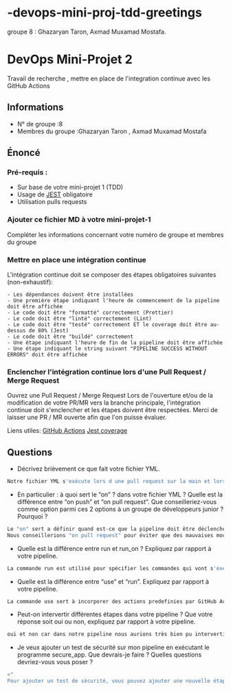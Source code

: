 # -devops-mini-proj-tdd-greetings

groupe 8 : Ghazaryan Taron, Axmad Muxamad Mostafa.

# DevOps Mini-Projet 2

Travail de recherche , mettre en place de l'integration continue avec les GitHub Actions

## Informations

-   N° de groupe :8
-   Membres du groupe :Ghazaryan Taron , Axmad Muxamad Mostafa

## Énoncé

### Pré-requis :

-   Sur base de votre mini-projet 1 (TDD)
-   Usage de [JEST](https://jestjs.io/docs/getting-started) obligatoire
-   Utilisation pulls requests

### Ajouter ce fichier MD à votre mini-projet-1

Compléter les informations concernant votre numéro de groupe et membres du groupe

### Mettre en place une intégration continue

L'intégration continue doit se composer des étapes obligatoires suivantes (non-exhaustif):

    - Les dépendances doivent être installées
    - Une première étape indiquant l'heure de commencement de la pipeline doit être affichée
    - Le code doit être "formatté" correctement (Prettier)
    - Le code doit être "linté" correctement (Lint)
    - Le code doit être "testé" correctement ET le coverage doit être au-dessus de 80% (Jest)
    - Le code doit être "buildé" correctement
    - Une étape indiquant l'heure de fin de la pipeline doit être affichée
    - Une étape indiquant le string suivant "PIPELINE SUCCESS WITHOUT ERRORS" doit être affichée

### Enclencher l'intégration continue lors d'une Pull Request / Merge Request

Ouvrez une Pull Request / Merge Request
Lors de l'ouverture et/ou de la modification de votre PR/MR vers la branche principale, l'intégration continue doit s'enclencher et les étapes doivent être respectées.
Merci de laisser une PR / MR ouverte afin que l'on puisse évaluer.

Liens utiles:
[GitHub Actions](https://docs.github.com/fr/actions)
[Jest coverage](https://www.valentinog.com/blog/jest-coverage/)

## Questions

-   Décrivez brièvement ce que fait votre fichier YML.

```bash
Notre fichier YML s'exécute lors d une pull request sur la main et lors d'un push sur les autres branche. Il met d'abord en place Node.js ensuite il affiche l'heure de l'exécution du fichier dans la pipeline , il installe les dépendences, il configure Eslint et Prettier pour notre projet, il test notre projet et affiche le coverage, il build le projet et finalement affiche l'heure de fin de pipeline et un petit message.
```

-   En particulier : à quoi sert le “on” ? dans votre fichier YML ? Quelle est la différence entre “on push” et “on pull request”. Que conseilleriez-vous comme option parmi ces 2 options à un groupe de développeurs junior ? Pourquoi ?

```bash
Le "on" sert a définir quand est-ce que la pipeline doit être déclenchée et alors on a les options : "on push" et "on pull request".
Nous conseillerions "on pull request" pour éviter que des mauvaises modifications arrivent sur la branche principale et cela permettrait aussi de faire check les mofications par les personnes plus expérimentées plus facilement.
```

-   Quelle est la différence entre run et run_on ? Expliquez par rapport à votre pipeline.

```bash
La commande run est utilisé pour spécifier les commandes qui vont s'executer lors d'une étape tandis que la commande run on est utilisé pour specifier les evenements qui vont executer le flux de travail.
```

-   Quelle est la différence entre “use” et “run”. Expliquez par rapport à votre pipeline.

```bash
La commande use sert à incorporer des actions predefinies par GitHub Actions dans notre pipeline tandis le run sert à executer des commandes durant des etapes qui sont beaucoup plus specifiques à notre workflow (exemple : l'installation des dépendances)
```

-   Peut-on intervertir différentes étapes dans votre pipeline ? Que votre réponse soit oui ou non, expliquez par rapport à votre pipeline.

```bash
oui et non car dans notre pipeline nous aurions très bien pu intervertir certaines étapes comme la configuration du prettier et du linter mais nous serions obligés de commencer dans tout les cas par l'installation des dépendances car les étapes ultérieur en dependent
```

-   Je veux ajouter un test de sécurité sur mon pipeline en exécutant le programme secure_app. Que devrais-je faire ? Quelles questions devriez-vous vous poser ?

```bash
<"
Pour ajouter un test de sécurité, vous pouvez ajouter une nouvelle étape après celles existant déjà dans la pipeline avec la commande run afin que celle-ci s'exécute. Il faudra juste faire attention à installer les dépendences dont le programme à besoin.
```
